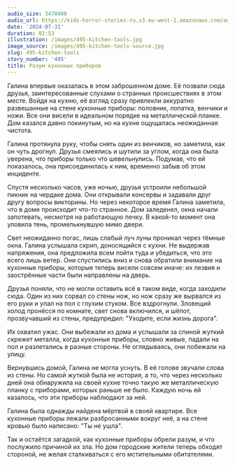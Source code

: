 ```yaml
---
audio_size: 3470400
audio_url: https://kids-horror-stories-ru.s3.eu-west-1.amazonaws.com/audio/495-kitchen-tools.mp3
date: '2024-07-31'
duration: 02:53
illustration: /images/495-kitchen-tools.jpg
image_source: /images/495-kitchen-tools-source.jpg
slug: 495-kitchen-tools
story_number: '495'
title: Разум кухонных приборов
---
```


Галина впервые оказалась в этом заброшенном доме. Её позвали сюда друзья, заинтересованные слухами о странных происшествиях в этом месте. Войдя на кухню, её взгляд сразу привлекли аккуратно развешанные на стене кухонные приборы: половник, лопатка, венчики и ножи. Все они висели в идеальном порядке на металлической планке. Дом казался давно покинутым, но на кухне ощущалась неожиданная чистота.

Галина протянула руку, чтобы снять один из венчиков, но заметила, как он чуть дрогнул. Друзья смеялись и шутили за углом, когда она была уверена, что приборы только что шевельнулись. Подумав, что ей показалось, она присоединилась к ним, временно забыв об этом инциденте.

Спустя несколько часов, уже ночью, друзья устроили небольшой пикник на чердаке дома. Они открывали консервы и задавали друг другу вопросы викторины. Но через некоторое время Галина заметила, что в доме происходит что-то странное. Дом заледенел, окна начали запотевать, несмотря на работающую печку. В какой-то момент она уловила тень, промелькнувшую мимо двери.

Свет неожиданно погас, лишь слабый луч луны проникал через тёмные окна. Галина услышала скрип, доносящийся с кухни. Не выдержав напряжения, она предложила всем пойти туда и убедиться, что это всего лишь ветер. Они спустились вниз и снова обратили внимание на кухонные приборы, которые теперь висели совсем иначе: их лезвия и заострённые части были направлены на дверь.

Друзья поняли, что не могли оставить всё в таком виде, когда заходили сюда. Один из них сорвал со стены нож, но нож сразу же вырвался из его руки и упал на пол с глухим стуком. Все вздрогнули. Зловещий холод пронёсся по комнате, свет снова включился, и шёпот, прозвучавший из стены, предупредил: "Уходите, если жизнь дорога".

Их охватил ужас. Они выбежали из дома и услышали за спиной жуткий скрежет металла, когда кухонные приборы, словно живые, падали на пол и разлетались в разные стороны. Не оглядываясь, они побежали на улицу.

Вернувшись домой, Галина не могла уснуть. В её голове звучали слова из стены. Но самой жуткой была не история, а то, что через несколько дней она обнаружила на своей кухне точно такую же металлическую планку с приборами, которых раньше не было. Каждую ночь ей казалось, что эти приборы наблюдают за ней.

Галина была однажды найдена мёртвой в своей квартире. Все кухонные приборы лежали разбросанными вокруг неё, а на стене кровью было написано: "Ты не ушла".

Так и остаётся загадкой, как кухонные приборы обрели разум, и что послужило причиной их зла. Но дом городские жители теперь обходят стороной, не желая сталкиваться с его мстительными обитателями.